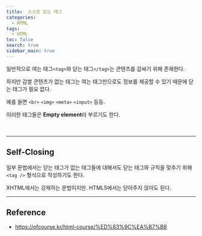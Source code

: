 ```yaml
---
title:  스스로 닫는 태그
categories: 
  - HTML
tags: 
  - HTML
toc: false
search: true
sidebar_main: true
---
```


일반적으로 여는 태그`<tag>`와 닫는 태그`</tag>`는 콘텐츠를 감싸기 위해 존재한다.

하지만 감쌀 콘텐츠가 없는 태그는 여는 태그만으로도 정보를 제공할 수 있기 때문에 닫는 태그가 필요 없다.

예를 들면 `<br>` `<img>` `<meta>` `<input>` 등등.

이러한 태그들은 **Empty element**라 부르기도 한다.
<br><br><br>

---

## Self-Closing

일부 문법에서는 닫는 태그가 없는 태그들에 대해서도 닫는 태그와 규칙을 맞추기 위해  `<tag />` 형식으로 작성하기도 한다.

XHTML에서는 강제하는 문법이지만. HTML5에서는 닫아주지 않아도 된다.

---

## Reference

* https://ofcourse.kr/html-course/%ED%83%9C%EA%B7%B8